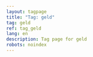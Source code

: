 ```yaml
---
layout: tagpage
title: "Tag: geld"
tag: geld
ref: tag_geld
lang: en
description: Tag page for geld
robots: noindex
---
```

